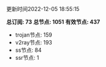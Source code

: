 更新时间2022-12-05 18:55:15

**总订阅: 73**
**总节点: 1051**
**有效节点: 437**
- trojan节点: 159
- v2ray节点: 193
- ss节点: 84
- ssr节点: 1
